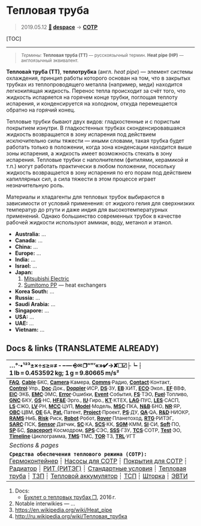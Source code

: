 # Тепловая труба
> 2019.05.12 **[🚀](../index/index.md) [despace](index.md)** → **[СОТР](tcs.md)**

[TOC]

---

> <small>*Термины:* **Тепловая труба (ТТ)** — русскоязычный термин. **Heat pipe (HP)** — англоязычный эквивалент.</small>

**Теплова́я тру́ба (ТТ)**, **теплотру́бка** (англ. *heat pipe*) — элемент системы охлаждения, принцип работы которого основан на том, что в закрытых трубках из теплопроводящего металла (например, меди) находится легкокипящая жидкость. Перенос тепла происходит за счёт того, что жидкость испаряется на горячем конце трубки, поглощая теплоту испарения, и конденсируется на холодном, откуда перемещается обратно на горячий конец.

Тепловые трубки бывают двух видов: гладкостенные и с пористым покрытием изнутри. В гладкостенных трубках сконденсировавшаяся жидкость возвращается в зону испарения под действием исключительно силы тяжести — иными словами, такая трубка будет работать только в положении, когда зона конденсации находится выше зоны испарения, а жидкость имеет возможность стекать в зону испарения. Тепловые трубки с наполнителем (фитилями, керамикой и т.п.) могут работать практически в любом положении, поскольку жидкость возвращается в зону испарения по его порам под действием капиллярных сил, а сила тяжести в этом процессе играет незначительную роль.

Материалы и хладагенты для тепловых трубок выбираются в зависимости от условий применения: от жидкого гелия для сверхнизких температур до ртути и даже индия для высокотемпературных применений. Однако большинство современных трубок в качестве рабочей жидкости используют аммиак, воду, метанол и этанол.


   - **Australia:** …
   - **Canada:** …
   - **China:** …
   - **Europe:** …
   - **India:** …
   - **Israel:** …
   - **Japan:**
      1. [Mitsubishi Electric](zz_mitsubishi.md)
      1. [Sumitomo PP](zz_sumitomo_pp.md) — heat exchangers
   - **Korea South:** …
   - **Russia:** …
   - **Saudi Arabia:** …
   - **Singapore:** …
   - **USA:** …
   - **UAE:** …
   - **Vietnam:** …



<p style="page-break-after:always"> </p>

## Docs & links (TRANSLATEME ALREADY)
|…°·•¹²³±×÷≤≥≈≠ ‑ −— ⎆✉ ❐“”’«»✔→✘☐☑├┕┆ 1 lb = 0.453592 kg; 1 g = 9.80665 m/s²|
|:--|
|<small>**[FAQ](faq.md)**, **[Cable](cable.md)**·БКС, **[Camera](camera.md)**·Камера, **[Comms](comms.md)**·Радио, **[Contact](contact.md)**·Контакт, **[Control](control.md)**·Упр., **[Doc](doc.md)**·Док., **[Doppler](doppler.md)**·ИСР, **[DS](ds.md)**·ЗУ, **[EB](eb.md)**·ХИТ, **[ECO](ecology.md)**·Экол., **[EF](ef.md)**·ВВФ, **[ElC](elc.md)**·ЭКБ, **[EMC](emc.md)**·ЭМС, **[Error](error.md)**·Ошибки, **[Event](event.md)**·События, **[FS](fs.md)**·ТЭО, **[Fuel](fuel.md)**·Топливо, **[GNC](gnc.md)**·БКУ, **[GS](scs.md)**·НС, **[HF&E](hfe.md)**·Эрго., **[IU](iu.md)**·Гиро., **[KT](kt.md)**·КТЕХ, **[LAG](lag.md)**·ПУC, **[LES](les.md)**·САСП, **[LS](ls.md)**·СЖО, **[LV](lv.md)**·РН, **[MCC](mcc.md)**·ЦУП, **[Model](model.md)**·Модель, **[MSC](sc.md)**·ПКА, **[N&B](nnb.md)**·БНО, **[NR](nr.md)**·ЯР, **[OBC](obc.md)**·ЦВМ, **[OE](oe.md)**·БА, **[Pat.](патент.md)**·Патент, **[Project](project.md)**·Проект, **[PS](ps.md)**·ДУ, **[QA](quality.md)**·QA, **[R&D](rnd.md)**·НИОКР, **[RAMS](rams.md)**·НиБ, **[Risk](risk.md)**·Риск, **[Robot](robotics.md)**·Робот, **[Rover](rover.md)**·Планетоход, **[RTG](rtg.md)**·РИТЭГ, **[SARC](sarc.md)**·ПСК, **[Sensor](sensor.md)**·Датчик, **[SC](sc.md)**·КА, **[SCS](scs.md)**·КК, **[SGM](sgm.md)**·КММ, **[SI](si.md)**·СИ, **[Soft](soft.md)**·ПО, **[SP](sp.md)**·БС, **[Spaceport](spaceport.md)**·Космодром, **[SPS](sps.md)**·СЭС, **[SSS](sss.md)**·ГЗУ, **[TCS](tcs.md)**·СОТР, **[Test](test.md)**·ЭО, **[Timeline](timeline.md)**·Циклограмма, **[TMS](tms.md)**·ТМС, **[TOR](tor.md)**·ТЗ, **[TRL](trl.md)**·УГТ</small>|
|*Sections & pages*|
|**`Средства обеспечения теплового режима (СОТР):`**<br> [Гермоконтейнер](гермоконтейнер.md) ┊ [Насосы для СОТР](сотр_насос.md) ┊ [Покрытия для СОТР](сотр_покрытия.md) ┊ [Радиатор](радиатор.md) ┊ [РИТ (РИТЭГ)](rtg.md) ┊ [Стандартные условия](sctp.md) ┊ [Тепловая труба](hp.md) ┊ [ТЗП](hs.md) ┊ [Тепловой аккумулятор](heat_bank.md) ┊ [ТСП](tsp.md) ┊ [Шторка](thermal_curtain.md) ┊ [ЭВТИ](mli.md) |

   1. Docs:
      - [Буклет о тепловых трубах ❐](f/tcs/heatpipe_01.pdf), 2016 г.
   1. Notable interwikies — …
   1. <https://en.wikipedia.org/wiki/Heat_pipe>
   1. <http://ru.wikipedia.org/wiki/Тепловая_трубка>
